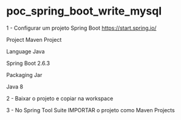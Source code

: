 # poc_spring_boot_write_mysql

1 - Configurar um projeto Spring Boot https://start.spring.io/

Project
Maven Project

Language 
Java

Spring Boot 
2.6.3

Packaging
Jar

Java 8

2 - Baixar o projeto e copiar na workspace

3 - No Spring Tool Suite IMPORTAR o projeto como Maven Projects
